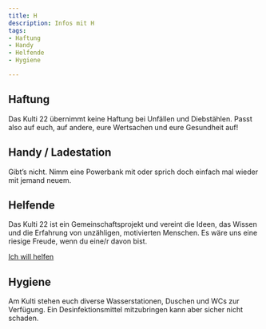 ```yaml
---
title: H
description: Infos mit H    
tags:
- Haftung
- Handy
- Helfende
- Hygiene

---
```


## Haftung
Das Kulti 22 übernimmt keine Haftung bei Unfällen und Diebstählen. Passt also auf euch, auf andere, eure Wertsachen und eure Gesundheit auf! 

## Handy / Ladestation
Gibt’s nicht. Nimm eine Powerbank mit oder sprich doch einfach mal wieder mit jemand neuem.

## Helfende
Das Kulti 22 ist ein Gemeinschaftsprojekt und vereint die Ideen, das Wissen und die Erfahrung von
unzähligen, motivierten Menschen. Es wäre uns eine riesige Freude, wenn du eine/r davon bist.

[Ich will helfen](/helfende)

## Hygiene
Am Kulti stehen euch diverse Wasserstationen, Duschen und WCs zur Verfügung. Ein Desinfektionsmittel mitzubringen kann aber sicher nicht schaden.

